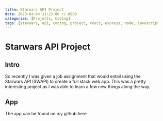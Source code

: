 ```yaml
---
title: Starwars API Project
date: 2023-04-04 11:23:00 +/-0500
categories: [Projects, Coding]
tags: [starwars, api, coding, project, react, express, node, javascript] # TAG names should always be lowercase
---
```


# Starwars API Project

## Intro

So recently I was given a job assignment that would entail using the Starwars API (SWAPI) to create a full stack web app. This was a pretty interesting project as I was able to learn a few new things along the way.

## App

The app can be found on my github here
